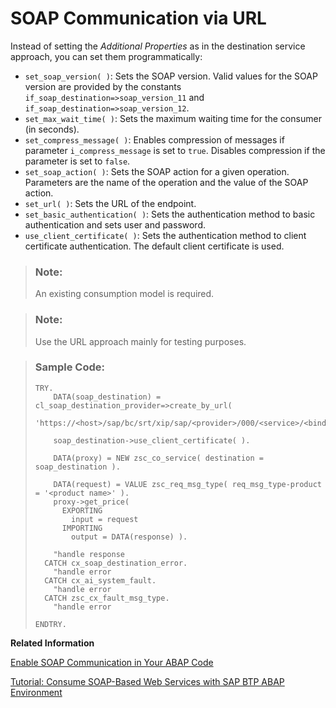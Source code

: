 <!-- loio7e22ed9979a34a61afdeaee7c49e3711 -->

# SOAP Communication via URL

Instead of setting the *Additional Properties* as in the destination service approach, you can set them programmatically:

-   `set_soap_version( )`: Sets the SOAP version. Valid values for the SOAP version are provided by the constants `if_soap_destination=>soap_version_11` and `if_soap_destination=>soap_version_12`.
-   `set_max_wait_time( )`: Sets the maximum waiting time for the consumer \(in seconds\).
-   `set_compress_message( )`: Enables compression of messages if parameter `i_compress_message` is set to `true`. Disables compression if the parameter is set to `false`.
-   `set_soap_action( )`: Sets the SOAP action for a given operation. Parameters are the name of the operation and the value of the SOAP action.
-   `set_url( )`: Sets the URL of the endpoint.
-   `set_basic_authentication( )`: Sets the authentication method to basic authentication and sets user and password.
-   `use_client_certificate( )`: Sets the authentication method to client certificate authentication. The default client certificate is used.

> ### Note:  
> An existing consumption model is required.

> ### Note:  
> Use the URL approach mainly for testing purposes.

> ### Sample Code:  
> ```abap
> TRY.
>     DATA(soap_destination) = cl_soap_destination_provider=>create_by_url( 
> 						'https://<host>/sap/bc/srt/xip/sap/<provider>/000/<service>/<binding>').
>  
>     soap_destination->use_client_certificate( ).
>  
>     DATA(proxy) = NEW zsc_co_service( destination = soap_destination ).
>  
>     DATA(request) = VALUE zsc_req_msg_type( req_msg_type-product = '<product name>' ).
>     proxy->get_price(
>       EXPORTING
>         input = request
>       IMPORTING
>         output = DATA(response) ).
>  
>     "handle response
>   CATCH cx_soap_destination_error.
>     "handle error
>   CATCH cx_ai_system_fault.
>     "handle error
>   CATCH zsc_cx_fault_msg_type.
>     "handle error
>  
> ENDTRY.
> ```

**Related Information**  


[Enable SOAP Communication in Your ABAP Code](enable-soap-communication-in-your-abap-code-6ab460e.md "")

[Tutorial: Consume SOAP-Based Web Services with SAP BTP ABAP Environment](https://developers.sap.com/tutorials/abap-environment-soap-web-services.html)

